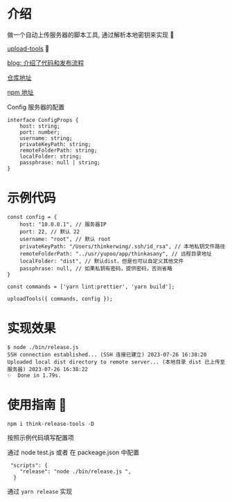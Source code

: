# 介绍

做一个自动上传服务器的脚本工具, 通过解析本地密钥来实现 🔧

[upload-tools](https://www.npmjs.com/package/upload-tools) 🔗

[blog: 介绍了代码和发布流程](https://blog.csdn.net/daddykei/article/details/129497959?spm=1001.2014.3001.5502)

[仓库地址](https://github.com/thinkasany/release-tools)

[npm 地址](https://www.npmjs.com/package/think-release-tools)

Config 服务器的配置

```
interface ConfigProps {
    host: string;
    port: number;
    username: string;
    privateKeyPath: string;
    remoteFolderPath: string;
    localFolder: string;
    passphrase: null | string;
}
```

# 示例代码

```
const config = {
    host: "10.0.0.1", // 服务器IP
    port: 22, // 默认 22
    username: "root", // 默认 root
    privateKeyPath: "/Users/thinkerwing/.ssh/id_rsa", // 本地私钥文件路径
    remoteFolderPath: "../usr/yupoo/app/thinkasany", // 远程目录地址
    localFolder: "dist", // 默认dist，但是也可以自定义其他文件
    passphrase: null, // 如果私钥有密码，提供密码，否则省略
}

const commands = ['yarn lint:prettier', 'yarn build'];

uploadTools({ commands, config });

```



# 实现效果

```
$ node ./bin/release.js
SSH connection established... (SSH 连接已建立) 2023-07-26 16:38:20
Uploaded local dist directory to remote server... (本地目录 dist 已上传至服务器) 2023-07-26 16:38:22
✨  Done in 1.79s.
```

# 使用指南 🧭

```
npm i think-release-tools -D
```

按照示例代码填写配置项

通过 node test.js 或者 在 packeage.json 中配置

```
 "scripts": {
    "release": "node ./bin/release.js ",
  }
```

通过 `yarn release` 实现
